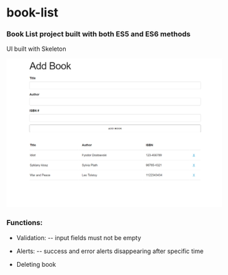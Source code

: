 # book-list

### Book List project built with both ES5 and ES6 methods

UI built with Skeleton

![alt-text](https://github.com/PierreBezuchow/book-list/blob/master/img/book-list-screenshot.png)

### Functions:
- Validation:
-- input fields must not be empty

- Alerts:
-- success and error alerts disappearing after specific time

- Deleting book
